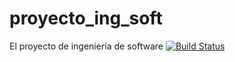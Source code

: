 # proyecto_ing_soft
El proyecto de ingenieria de software
[![Build Status](https://travis-ci.com/AlvaroCori34/proyecto_ing_soft.svg?branch=main)](https://travis-ci.com/AlvaroCori34/proyecto_ing_soft)